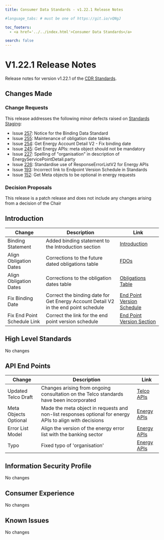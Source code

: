 ```yaml
---
title: Consumer Data Standards - v1.22.1 Release Notes

#language_tabs: # must be one of https://git.io/vQNgJ

toc_footers:
  - <a href='../../index.html'>Consumer Data Standards</a>

search: false
---
```


# V1.22.1 Release Notes
Release notes for version v1.22.1 of the [CDR Standards](../../index.html).

## Changes Made
### Change Requests

This release addresses the following minor defects raised on [Standards Staging](https://github.com/ConsumerDataStandardsAustralia/standards-staging/issues):

- Issue [257](https://github.com/ConsumerDataStandardsAustralia/standards-staging/issues/257): Notice for the Binding Data Standard
- Issue [255](https://github.com/ConsumerDataStandardsAustralia/standards-staging/issues/255): Maintenance of obligation date tables
- Issue [254](https://github.com/ConsumerDataStandardsAustralia/standards-staging/issues/254): Get Energy Account Detail V2 - Fix binding date
- Issue [245](https://github.com/ConsumerDataStandardsAustralia/standards-staging/issues/245): Get Energy APIs: meta object should not be mandatory
- Issue [227](https://github.com/ConsumerDataStandardsAustralia/standards-staging/issues/227): Spelling of "organisation" in description of EnergyServicePointDetail.party
- Issue [226](https://github.com/ConsumerDataStandardsAustralia/standards-staging/issues/226): Standardise use of ResponseErrorListV2 for Energy APIs
- Issue [193](https://github.com/ConsumerDataStandardsAustralia/standards-staging/issues/193): Incorrect link to Endpoint Version Schedule in Standards
- Issue [152](https://github.com/ConsumerDataStandardsAustralia/standards-staging/issues/152): Get Meta objects to be optional in energy requests


### Decision Proposals

This release is a patch release and does not include any changes arising from a decision of the Chair

## Introduction

|Change|Description|Link|
|------|-----------|----|
| Binding Statement | Added binding statement to the Introduction section | [Introduction](../../#introduction) |
| Align Obligation Dates | Corrections to the future dated obligations table | [FDOs](../../#future-dated-obligations) |
| Align Obligation Dates | Corrections to the obligation dates table | [Obligations Table](../endpoint-version-schedule/#obligation-dates-schedule) |
| Fix Binding Date | Correct the binding date for Get Energy Account Detail V2 in the end point schedule | [End Point Version Schedule](../endpoint-version-schedule/#endpoint-version-schedule) |
| Fix End Point Schedule Link | Correct the link for the end point version schedule | [End Point Version Section](../../#endpoint-version-schedule) |

## High Level Standards

No changes


## API End Points

|Change|Description|Link|
|------|-----------|----|
| Updated Telco Draft | Changes arising from ongoing consultation on the Telco standards have been incorporated | [Telco APIs](../../#telco-apis) |
| Meta Objects Optional | Made the meta object in requests and non-list responses optional for energy APIs to align with decisions | [Energy APIs](../../#energy-apis) |
| Error List Model | Align the version of the energy error list with the banking sector | [Energy APIs](../../#energy-apis) |
| Typo | Fixed typo of 'organisation' | [Energy APIs](../../#energy-apis) |


## Information Security Profile

No changes

## Consumer Experience

No changes

## Known Issues

No changes
